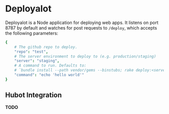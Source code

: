 # Deployalot
Deployalot is a Node application for deploying web apps. It listens on port
8787 by default and watches for post requests to `/deploy`, which accepts the
following parameters:

```coffeescript
{
    # The github repo to deploy.
    "repo": "test",
    # The server environment to deploy to (e.g. production/staging)
    "server": "staging",
    # A command to run. Defaults to:
    # `bundle install --path vendor/gems --binstubs; rake deploy:<server>`
    "command": "echo 'hello world'"
}
```

## Hubot Integration
**TODO**
